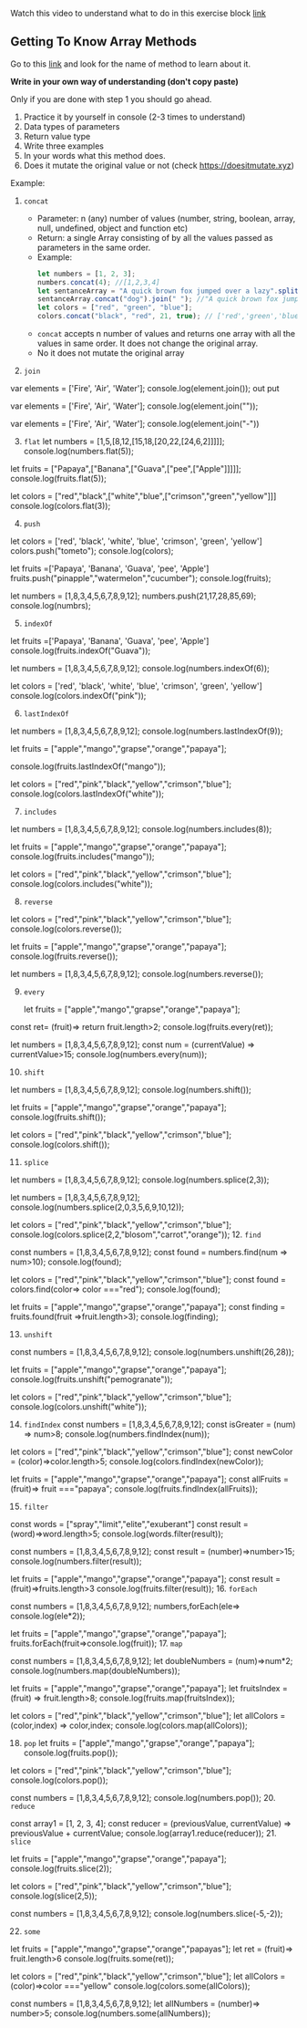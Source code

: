 Watch this video to understand what to do in this exercise block [link](https://www.youtube.com/watch?v=zGpplZj4zY0&feature=youtu.be)

## Getting To Know Array Methods

Go to this [link](https://developer.mozilla.org/en-US/docs/Web/JavaScript/Reference/Global_Objects/Array) and look for the name of method to learn about it.

**Write in your own way of understanding (don't copy paste)**

Only if you are done with step 1 you should go ahead.

1. Practice it by yourself in console (2-3 times to understand)
2. Data types of parameters
3. Return value type
4. Write three examples
5. In your words what this method does.
6. Does it mutate the original value or not (check https://doesitmutate.xyz)

Example:

1. `concat`

   - Parameter: n (any) number of values (number, string, boolean, array, null, undefined, object and function etc)
   - Return: a single Array consisting of by all the values passed as parameters in the same order.
   - Example:
     ```js
     let numbers = [1, 2, 3];
     numbers.concat(4); //[1,2,3,4]
     let sentanceArray = "A quick brown fox jumped over a lazy".split(" ");
     sentanceArray.concat("dog").join(" "); //"A quick brown fox jumped over a lazy dog"
     let colors = ["red", "green", "blue"];
     colors.concat("black", "red", 21, true); // ['red','green','blue','black', 'red', 21, true]
     ```
   - `concat` accepts n number of values and returns one array with all the values in same order. It does not change the original array.
   - No it does not mutate the original array

2. `join`

<!-- it is convert array to string   it is not take any parameter  -->

var elements = ['Fire', 'Air', 'Water'];
console.log(element.join());
out put<!-- Fire,Air,Water  -->

var elements = ['Fire', 'Air', 'Water'];
console.log(element.join(""));

<!-- outpot   "FireAirWater" -->

var elements = ['Fire', 'Air', 'Water'];
console.log(element.join("-"))

<!-- "Fire-Air-Water" -->

3. `flat`
   <!-- flat method create a new array   with all sub-array elements concatenated into it recursively up to the specified depth-->
   <!-- it take one parameter depth level  -->
   let numbers = [1,5,[8,12,[15,18,[20,22,[24,6,2]]]]];
   console.log(numbers.flat(5));

let fruits = ["Papaya",["Banana",["Guava",["pee",["Apple"]]]]];
console.log(fruits.flat(5));

let colors = ["red","black",["white","blue",["crimson","green","yellow"]]]
console.log(colors.flat(3));

4. `push`

<!-- push method adds one and more elements to the end of an array and return the new length of array . -->
<!-- it is not take any parameter  -->

let colors = ['red', 'black', 'white', 'blue', 'crimson', 'green', 'yellow']
colors.push("tometo");
console.log(colors);

let fruits =['Papaya', 'Banana', 'Guava', 'pee', 'Apple']
fruits.push("pinapple","watermelon","cucumber");
console.log(fruits);

let numbers = [1,8,3,4,5,6,7,8,9,12];
numbers.push(21,17,28,85,69);
console.log(numbrs);

5. `indexOf`

<!-- the index of method returns the first index at which a given element can be found in array  -->

<!--We can not find out the index value of any particular word, for those who have to read completely  -->

<!--when it is not found element then it is return -1  -->

let fruits =['Papaya', 'Banana', 'Guava', 'pee', 'Apple']
console.log(fruits.indexOf("Guava"));

let numbers = [1,8,3,4,5,6,7,8,9,12];
console.log(numbers.indexOf(6));

let colors = ['red', 'black', 'white', 'blue', 'crimson', 'green', 'yellow']
console.log(colors.indexOf("pink"));

6.  `lastIndexOf`

<!-- the lastIndexOf methods returns the last index at which a given element can be found in the array or -1 if it is not present the array is searched backwords stating from index   -->

let numbers = [1,8,3,4,5,6,7,8,9,12];
console.log(numbers.lastIndexOf(9));

let fruits = ["apple","mango","grapse","orange","papaya"];

console.log(fruits.lastIndexOf("mango"));

let colors = ["red","pink","black","yellow","crimson","blue"];
console.log(colors.lastIndexOf("white"));

7.  `includes`

<!-- the includes method  detemines whether an array includes a certain element returning true or false as appropriate -->

let numbers = [1,8,3,4,5,6,7,8,9,12];
console.log(numbers.includes(8));

let fruits = ["apple","mango","grapse","orange","papaya"];
console.log(fruits.includes("mango"));

let colors = ["red","pink","black","yellow","crimson","blue"];
console.log(colors.includes("white"));

8. `reverse`

<!-- the reverse method an array in place the first array element become the last element and the last element become the first -->

<!-- it is not take any parameter and doing reverse -->

let colors = ["red","pink","black","yellow","crimson","blue"];
console.log(colors.reverse());

let fruits = ["apple","mango","grapse","orange","papaya"];
console.log(fruits.reverse());

let numbers = [1,8,3,4,5,6,7,8,9,12];
console.log(numbers.reverse());

9. `every`
   <!-- the every method tests whether all elements in the array pass the test implemented by the provided function it returns a boolean value -->

   <!-- a callback function test foe each element taking three arguments -->

   <!-- true if the callback function returns a truthy value foe every array element otherwise false -->

   let fruits = ["apple","mango","grapse","orange","papaya"];

const ret= (fruit)=>
return fruit.length>2;
console.log(fruits.every(ret));

let numbers = [1,8,3,4,5,6,7,8,9,12];
const num = (currentValue) =>
currentValue>15;
console.log(numbers.every(num));

10. `shift`
<!--the sift method removes the first element from an array and returns that element this method change the length of the array   -->

<!-- it is a mutate the array method -->

let numbers = [1,8,3,4,5,6,7,8,9,12];
console.log(numbers.shift());

let fruits = ["apple","mango","grapse","orange","papaya"];
console.log(fruits.shift());

let colors = ["red","pink","black","yellow","crimson","blue"];
console.log(colors.shift());

11. `splice`
<!-- splice method add and removes array elements -->

<!-- if we give stating index and end index then end index works as removel index if we do not give remove index then it is not remove ant item   -->

<!-- if we want to add any element we give the name of element after the end index -->

<!-- end index is optional if we don't provided the it is work properly -->

<!-- it is take to parameter stating index and removel index -->

let numbers = [1,8,3,4,5,6,7,8,9,12];
console.log(numbers.splice(2,3));

<!-- out put [3,4,5] -->

let numbers = [1,8,3,4,5,6,7,8,9,12];
console.log(numbers.splice(2,0,3,5,6,9,10,12));

let colors = ["red","pink","black","yellow","crimson","blue"];
console.log(colors.splice(2,2,"blosom","carrot","orange")); 12. `find`

<!-- the find method returns the value of the first element in the provided array that satisfies the provided testing function if no values satisfy the testing function undefined is returned   -->

<!-- it given one value in answer after testing -->
<!-- it accept call back function -->

const numbers = [1,8,3,4,5,6,7,8,9,12];
const found = numbers.find(num => num>10);
console.log(found);

let colors = ["red","pink","black","yellow","crimson","blue"];
const found = colors.find(color=> color ==="red");
console.log(found);

let fruits = ["apple","mango","grapse","orange","papaya"];
const finding = fruits.found(fruit =>fruit.length>3);
console.log(finding);

13. `unshift`
    <!-- the unshift method adda one and more element to the beginning of an array and returns the new length of the array -->
    <!-- it does  mutation of an array -->
    <!-- it is give length of array  -->

const numbers = [1,8,3,4,5,6,7,8,9,12];
console.log(numbers.unshift(26,28));

let fruits = ["apple","mango","grapse","orange","papaya"];
console.log(fruits.unshift("pemogranate"));

let colors = ["red","pink","black","yellow","crimson","blue"];
console.log(colors.unshift("white"));

14. `findIndex`
    <!-- The findIndex() method returns the index of the first element in the array that satisfies the provided testing function. Otherwise, it returns -1, indicating that no element passed the test. -->
    <!-- see also the find() method which returns the value of an array element instead of its index -->
    <!-- it is give only index number of the element  -->
    const numbers = [1,8,3,4,5,6,7,8,9,12];
    const isGreater = (num) => num>8;
    console.log(numbers.findIndex(num));

let colors = ["red","pink","black","yellow","crimson","blue"];
const newColor = (color)=>color.length>5;
console.log(colors.findIndex(newColor));

let fruits = ["apple","mango","grapse","orange","papaya"];
const allFruits = (fruit)=> fruit ==="papaya";
console.log(fruits.findIndex(allFruits));

15. `filter`
<!-- The filter() method creates a new array with all elements that pass the test implemented by the provided function.

-->

 <!-- A new array with the elements that pass the test. If no elements pass the test, an empty array will be returned.

 -->

const words = ["spray","limit","elite","exuberant"]
const result = (word)=>word.length>5;
console.log(words.filter(result));

const numbers = [1,8,3,4,5,6,7,8,9,12];
const result = (number)=>number>15;
console.log(numbers.filter(result));

let fruits = ["apple","mango","grapse","orange","papaya"];
const result = (fruit)=>fruits.length>3
console.log(fruits.filter(result)); 16. `forEach`

<!-- the forEach method executed a provided function once for each array  -->

const numbers = [1,8,3,4,5,6,7,8,9,12];
numbers,forEach(ele=> console.log(ele\*2));

let fruits = ["apple","mango","grapse","orange","papaya"];
fruits.forEach(fruit=>console.log(fruit)); 17. `map`

<!--  The map() method creates a new array populated with the results of calling a provided function on every element in the calling array.

-->

<!--A new array with each element being the result of the callback function.  -->

const numbers = [1,8,3,4,5,6,7,8,9,12];
let doubleNumbers = (num)=>num\*2;
console.log(numbers.map(doubleNumbers));

let fruits = ["apple","mango","grapse","orange","papaya"];
let fruitsIndex = (fruit) => fruit.length>8;
console.log(fruits.map(fruitsIndex));

let colors = ["red","pink","black","yellow","crimson","blue"];
let allColors = (color,index) => color,index;
console.log(colors.map(allColors));

18. `pop`
    <!-- the pop method remove the last element from an array and returns that elements this method change of the array -->
    <!-- it does mutation   of an array-->
    let fruits = ["apple","mango","grapse","orange","papaya"];
    console.log(fruits.pop());

let colors = ["red","pink","black","yellow","crimson","blue"];
console.log(colors.pop());

const numbers = [1,8,3,4,5,6,7,8,9,12];
console.log(numbers.pop()); 20. `reduce`

<!-- The reduce() method executes a user-supplied “reducer” callback function on each element of the array, in order, passing in the return value from the calculation on the preceding element. The final result of running the reducer across all elements of the array is a single value.

 -->
 <!-- The value that results from running the “reducer” callback function to completion over the entire array. -->

const array1 = [1, 2, 3, 4];
const reducer = (previousValue, currentValue) => previousValue + currentValue;
console.log(array1.reduce(reducer)); 21. `slice`

<!-- slice method extract a part of the array -->

<!-- slice method returns the extract part in a new array -->

<!-- slice method does not change the original array -->
<!-- slice method given starting index value and last index value slice method take negative integers and return backword position -->

let fruits = ["apple","mango","grapse","orange","papaya"];
console.log(fruits.slice(2));

let colors = ["red","pink","black","yellow","crimson","blue"];
console.log(slice(2,5));

const numbers = [1,8,3,4,5,6,7,8,9,12];
console.log(numbers.slice(-5,-2));

22. `some`

<!-- some method test whether at least one element in the array passes the test implemented by the provided function it return true if in the array it finds an element for which the provided function returns true otherwise it returns false it does not modify the array -->

let fruits = ["apple","mango","grapse","orange","papayas"];
let ret = (fruit)=> fruit.length>6
console.log(fruits.some(ret));

let colors = ["red","pink","black","yellow","crimson","blue"];
let allColors = (color)=>color ==="yellow"
console.log(colors.some(allColors));

const numbers = [1,8,3,4,5,6,7,8,9,12];
let allNumbers = (number)=> number>5;
console.log(numbers.some(allNumbers));

